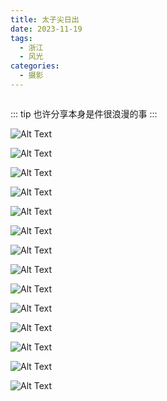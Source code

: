 ```yaml
---
title: 太子尖日出
date: 2023-11-19
tags:
  - 浙江
  - 风光
categories:
  - 摄影
---
```


<img src="https://www.ohpooh.space/%E6%91%84%E5%BD%B1%2F%E5%A4%AA%E5%AD%90%E5%B0%96%E6%97%A5%E5%87%BA%2Fhaou-1058426.jpg" alt="">

<!-- more -->

::: tip
也许分享本身是件很浪漫的事
:::

![Alt Text](https://www.ohpooh.space/%E6%91%84%E5%BD%B1%2F%E5%A4%AA%E5%AD%90%E5%B0%96%E6%97%A5%E5%87%BA%2Fhaou-1058288.jpg)

![Alt Text](https://www.ohpooh.space/%E6%91%84%E5%BD%B1%2F%E5%A4%AA%E5%AD%90%E5%B0%96%E6%97%A5%E5%87%BA%2Fhaou-1058399.jpg)

![Alt Text](https://www.ohpooh.space/%E6%91%84%E5%BD%B1%2F%E5%A4%AA%E5%AD%90%E5%B0%96%E6%97%A5%E5%87%BA%2Fhaou-1068491.jpg)

![Alt Text](https://www.ohpooh.space/%E6%91%84%E5%BD%B1%2F%E5%A4%AA%E5%AD%90%E5%B0%96%E6%97%A5%E5%87%BA%2Fhaou-1068512.jpg)

![Alt Text](https://www.ohpooh.space/%E6%91%84%E5%BD%B1%2F%E5%A4%AA%E5%AD%90%E5%B0%96%E6%97%A5%E5%87%BA%2Fhaou-1068549.jpg)

![Alt Text](https://www.ohpooh.space/%E6%91%84%E5%BD%B1%2F%E5%A4%AA%E5%AD%90%E5%B0%96%E6%97%A5%E5%87%BA%2Fhaou-1068604.jpg)

![Alt Text](https://www.ohpooh.space/%E6%91%84%E5%BD%B1%2F%E5%A4%AA%E5%AD%90%E5%B0%96%E6%97%A5%E5%87%BA%2Fhaou-1068606.jpg)

![Alt Text](https://www.ohpooh.space/%E6%91%84%E5%BD%B1%2F%E5%A4%AA%E5%AD%90%E5%B0%96%E6%97%A5%E5%87%BA%2Fhaou-1068610.jpg)

![Alt Text](https://www.ohpooh.space/%E6%91%84%E5%BD%B1%2F%E5%A4%AA%E5%AD%90%E5%B0%96%E6%97%A5%E5%87%BA%2Fhaou-1068617.jpg)

![Alt Text](https://www.ohpooh.space/%E6%91%84%E5%BD%B1%2F%E5%A4%AA%E5%AD%90%E5%B0%96%E6%97%A5%E5%87%BA%2Fhaou-1068618.jpg)

![Alt Text](https://www.ohpooh.space/%E6%91%84%E5%BD%B1%2F%E5%A4%AA%E5%AD%90%E5%B0%96%E6%97%A5%E5%87%BA%2Fhaou-1068630.jpg)

![Alt Text](https://www.ohpooh.space/%E6%91%84%E5%BD%B1%2F%E5%A4%AA%E5%AD%90%E5%B0%96%E6%97%A5%E5%87%BA%2Fhaou-1068632.jpg)

![Alt Text](https://www.ohpooh.space/%E6%91%84%E5%BD%B1%2F%E5%A4%AA%E5%AD%90%E5%B0%96%E6%97%A5%E5%87%BA%2Fhaou-1068634.jpg)

![Alt Text](https://www.ohpooh.space/%E6%91%84%E5%BD%B1%2F%E5%A4%AA%E5%AD%90%E5%B0%96%E6%97%A5%E5%87%BA%2Fhaou-1068642.jpg)
